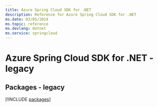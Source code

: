 ```yaml
---
title: Azure Spring Cloud SDK for .NET
description: Reference for Azure Spring Cloud SDK for .NET
ms.date: 03/05/2024
ms.topic: reference
ms.devlang: dotnet
ms.service: springcloud
---
```

# Azure Spring Cloud SDK for .NET - legacy
## Packages - legacy
[!INCLUDE [packages](spring-cloud-index.md)]